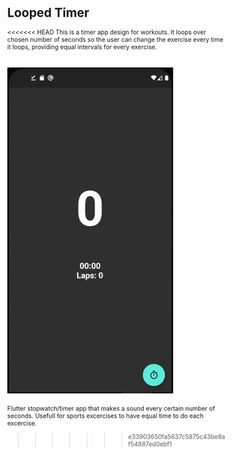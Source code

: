# Looped Timer

<<<<<<< HEAD
This is a timer app design for workouts. It loops over chosen number of seconds so the user can change the exercise every time it loops, providing equal intervals for every exercise.

![Recording of app](recording.gif)
=======
Flutter stopwatch/timer app that makes a sound every certain number of seconds. Usefull for sports excercises to have equal time to do each excercise.
>>>>>>> e33903650fa5637c5875c43be8af54887ed0ebf1

